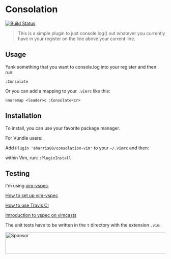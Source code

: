 # Consolation

[![Build Status][travis-badge]][travis-page]

[travis-badge]: https://api.travis-ci.org/aharris88/consolation-vim.svg?branch=master
[travis-page]: https://travis-ci.org/aharris88/consolation-vim

> This is a simple plugin to just console.log() out whatever you currently have in your register on the line above your current line.

## Usage

Yank something that you want to console.log into your register and then run:

```
:Consolate
```

Or you can add a mapping to your `.vimrc` like this:

```
nnoremap <leader>c :Consolate<cr>
```

## Installation

To install, you can use your favorite package manager.

For Vundle users:

Add `Plugin 'aharris88/consolation-vim'` to your `~/.vimrc` and then:

within Vim, run: `:PluginInstall`


## Testing

I'm using [vim-vspec](https://github.com/kana/vim-vspec).

[How to set up vim-vspec](http://whileimautomaton.net/2013/02/13211500)

[How to use Travis CI](http://whileimautomaton.net/2013/02/08211255)

[Introduction to vspec on vimcasts](http://vimcasts.org/episodes/an-introduction-to-vspec/)

The unit tests have to be written in the `t` directory with the extension `.vim`.

<a href="https://app.codesponsor.io/link/3owRGftAkghuGdjHaa955zEJ/agarrharr/consolation-vim" rel="nofollow"><img src="https://app.codesponsor.io/embed/3owRGftAkghuGdjHaa955zEJ/agarrharr/consolation-vim.svg" style="width: 888px; height: 68px;" alt="Sponsor" /></a>
